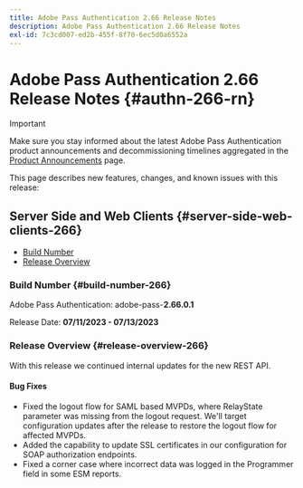 ```yaml
---
title: Adobe Pass Authentication 2.66 Release Notes
description: Adobe Pass Authentication 2.66 Release Notes
exl-id: 7c3cd007-ed2b-455f-8f70-6ec5d0a6552a
---
```

# Adobe Pass Authentication 2.66 Release Notes {#authn-266-rn}

>[!IMPORTANT]
>
> Make sure you stay informed about the latest Adobe Pass Authentication product announcements and decommissioning timelines aggregated in the [Product Announcements](/help/authentication/product-announcements.md) page.

This page describes new features, changes, and known issues with this release:

## Server Side and Web Clients {#server-side-web-clients-266}

* [Build Number](#build-number-266)
* [Release Overview](#release-overview-266)

### Build Number {#build-number-266}

Adobe Pass Authentication: adobe-pass-**2.66.0.1**

Release Date: **07/11/2023 - 07/13/2023** 

### Release Overview {#release-overview-266}

With this release we continued internal updates for the new REST API.
 
#### Bug Fixes

* Fixed the logout flow for SAML based MVPDs, where RelayState parameter was missing from the logout request. We'll target configuration updates after the release to restore the logout flow for affected MVPDs.
* Added the capability to update SSL certificates in our configuration for SOAP authorization endpoints.
* Fixed a corner case where incorrect data was logged in the Programmer field in some ESM reports.
